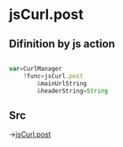 # jsCurl.post

## Difinition by js action

```js.js

var=CurlManager
	?func=jsCurl.post
		&mainUrlString
		&headerString=String
```

## Src

->[jsCurl.post](https://github.com/puutaro/CommandClick/blob/master/app/src/main/java/com/puutaro/commandclick/fragment_lib/terminal_fragment/js_interface/JsCurl.kt#L67)


